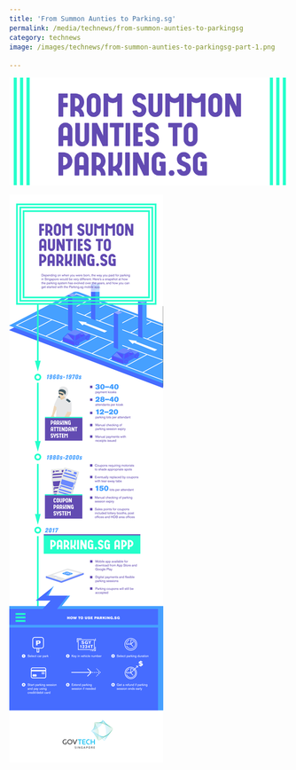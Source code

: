 ```yaml
---
title: 'From Summon Aunties to Parking.sg'
permalink: /media/technews/from-summon-aunties-to-parkingsg
category: technews
image: /images/technews/from-summon-aunties-to-parkingsg-part-1.png

---
```



![From Summon Aunties to Parking.sg](/images/technews/from-summon-aunties-to-parkingsg-part-1.png)

![From Summon Aunties to Parking.sg](/images/technews/from-summon-aunties-to-parkingsg-part-2.png)

